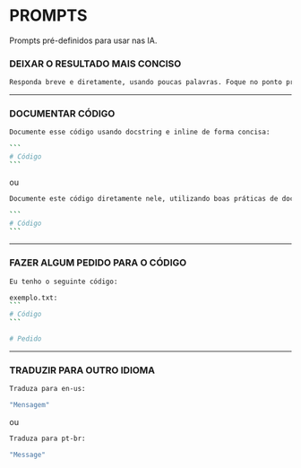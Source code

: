 # PROMPTS

Prompts pré-definidos para usar nas IA.

### DEIXAR O RESULTADO MAIS CONCISO

```bash
Responda breve e diretamente, usando poucas palavras. Foque no ponto principal sem elaboração ou perguntas adicionais.
```

---

### DOCUMENTAR CÓDIGO

``````bash
Documente esse código usando docstring e inline de forma concisa:

```
# Código
```
``````

ou

``````bash
Documente este código diretamente nele, utilizando boas práticas de documentação, de forma concisa e em pt-BR:

```
# Código
```
``````

---

### FAZER ALGUM PEDIDO PARA O CÓDIGO

``````bash
Eu tenho o seguinte código:

exemplo.txt:
```
# Código
```

# Pedido
``````

---

### TRADUZIR PARA OUTRO IDIOMA

```bash
Traduza para en-us:

"Mensagem"
```

ou

```bash
Traduza para pt-br:

"Message"
```
